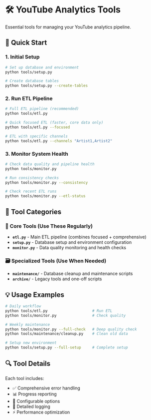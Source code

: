 # 🛠️ YouTube Analytics Tools

Essential tools for managing your YouTube analytics pipeline.

## 🚀 Quick Start

### 1. Initial Setup
```bash
# Set up database and environment
python tools/setup.py

# Create database tables
python tools/setup.py --create-tables
```

### 2. Run ETL Pipeline
```bash
# Full ETL pipeline (recommended)
python tools/etl.py

# Quick focused ETL (faster, core data only)
python tools/etl.py --focused

# ETL with specific channels
python tools/etl.py --channels "Artist1,Artist2"
```

### 3. Monitor System Health
```bash
# Check data quality and pipeline health
python tools/monitor.py

# Run consistency checks
python tools/monitor.py --consistency

# Check recent ETL runs
python tools/monitor.py --etl-status
```

## 📁 Tool Categories

### 🔧 **Core Tools** (Use These Regularly)
- **`etl.py`** - Main ETL pipeline (combines focused + comprehensive)
- **`setup.py`** - Database setup and environment configuration
- **`monitor.py`** - Data quality monitoring and health checks

### 🗃️ **Specialized Tools** (Use When Needed)
- **`maintenance/`** - Database cleanup and maintenance scripts
- **`archive/`** - Legacy tools and one-off scripts

## 💡 Usage Examples

```bash
# Daily workflow
python tools/etl.py                    # Run ETL
python tools/monitor.py                # Check quality

# Weekly maintenance  
python tools/monitor.py --full-check   # Deep quality check
python tools/maintenance/cleanup.py    # Clean old data

# Setup new environment
python tools/setup.py --full-setup     # Complete setup
```

## 🔍 Tool Details

Each tool includes:
- ✅ Comprehensive error handling
- 📊 Progress reporting  
- 🔧 Configurable options
- 📝 Detailed logging
- ⚡ Performance optimization